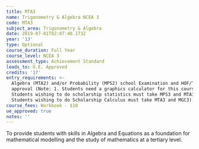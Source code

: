 ```yaml
---
title: MTA3
name: Trigonometry & Algebra NCEA 3
code: MTA3
subject_area: Trigonometry & Algebra
date: 2019-07-01T02:07:40.173Z
year: '13'
type: Optional
course_duration: Full Year
course_level: NCEA 3
assessment_type: Achievement Standard
leads_to: U.E. Approved
credits: '17'
entry_requirements: >-
  Algebra (MTA2) and/or Probability (MPS2) school Examination and HOF/TIC
  approval (Note: 1. Students need a graphics calculator for this course; 2.
  Students wishing to do scholarship statistics must take MPS3 and MTA3; 3.
  Students wishing to do Scholarship Calculus must take MTA3 and MGC3).
course_fees: Workbook - $10
ue_approved: true
notes: ''
---
```

To provide students with skills in Algebra and Equations as a foundation for mathematical modelling and the study of mathematics at a tertiary level.
